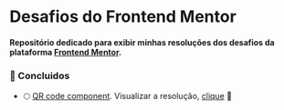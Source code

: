 # Desafios do Frontend Mentor

 #### Repositório dedicado para exibir minhas resoluções dos desafios da plataforma  <a  href="https://www.frontendmentor.io/">Frontend Mentor</a>.

### :rocket: Concluidos

- :full_moon: <a href="newbie/qr-code-component-main">QR code component</a>. Visualizar a resolução, [clique](https://qr-code-component-iota-puce.vercel.app/) :rocket:

